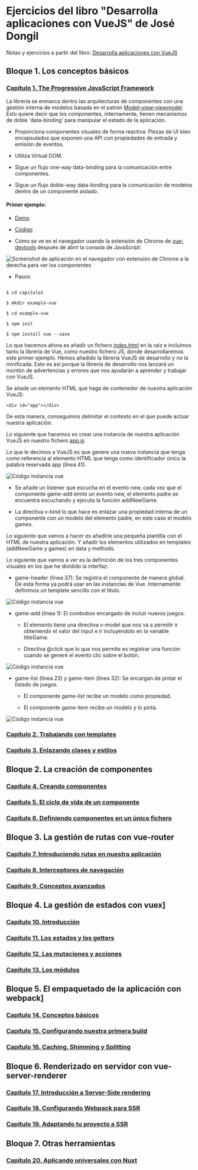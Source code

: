 # Ejercicios del libro "Desarrolla aplicaciones con VueJS" de José Dongil 

Notas y ejercicios a partir del libro: [Desarrolla aplicaciones con VueJS](https://jdonsan.gitbooks.io/desarrolla-aplicaciones-con-vuejs/content/)

## Bloque 1. Los conceptos básicos

### [Capítulo 1. The Progressive JavaScript Framework](https://jdonsan.gitbooks.io/desarrolla-aplicaciones-con-vuejs/content/introduccion.html)

La librería se enmarca dentro las arquitecturas de componentes con una gestión interna de modelos basada en el patrón [Model–view–viewmodel](https://en.wikipedia.org/wiki/Model%E2%80%93view%E2%80%93viewmodel). Esto quiere decir que los componentes, internamente, tienen mecanismos de doble 'data-binding' para manipular el estado de la aplicación.

- Proporciona componentes visuales de forma reactiva: Piezas de UI bien encapsulados que exponen una API con propiedades de entrada y emisión de eventos.

- Utiliza Virtual DOM.

- Sigue un flujo one-way data-binding para la comunicación entre componentes.

- Sigue un flujo doble-way data-binding para la comunicación de modelos dentro de un componente aislado.

#### Primer ejemplo: 

- [Demo](https://cristinafsanz.github.io/vuejs-primeros-pasos/libro-vue/capitulo1/example-vue)

- [Código](https://github.com/cristinafsanz/vuejs-primeros-pasos/tree/master/libro-vue/capitulo1/example-vue)

- Cómo se ve en el navegador usando la extensión de Chrome de [vue-devtools](https://github.com/vuejs/vue-devtools) después de abrir la consola de JavaScript:

![Screenshot de aplicación en el navegador con extensión de Chrome a la derecha para ver los componentes](imagenes/navegador-vuedev-tools.png?raw=true)

- Pasos:

```

$ cd capitulo1

$ mkdir example-vue

$ cd example-vue

$ npm init

$ npm install vue --save

```

Lo que hacemos ahora es añadir un fichero [index.html](capitulo1/example-vue/index.html) en la raíz e incluimos tanto la librería de Vue, como nuestro fichero JS, donde desarrollaremos este primer ejemplo. Hemos añadido la librería VueJS de desarrollo y no la minificada. Esto es así porque la librería de desarrollo nos lanzará un montón de advertencias y errores que nos ayudarán a aprender y trabajar con VueJS.

Se añade un elemento HTML que haga de contenedor de nuestra aplicación VueJS:

```
<div id="app"></div>
```

De esta manera, conseguimos delimitar el contexto en el que puede actuar nuestra aplicación.

Lo siguiente que hacemos es crear una instancia de nuestra aplicación VueJS en nuestro fichero [app.js](capitulo1/example-vue/app.js)

Lo que le decimos a VueJS es que genere una nueva instancia que tenga como referencia al elemento HTML que tenga como identificador único la palabra reservada app (línea 41).

![Código instancia vue](imagenes/new-vue.png?raw=true)

- Se añade un listener que escucha en el evento new, cada vez que el componente game-add emite un evento new, el elemento padre se encuentra escuchando y ejecuta la función addNewGame.

- La directiva v-bind lo que hace es enlazar una propiedad interna de un componente con un modelo del elemento padre, en este caso el modelo games.

Lo siguiente que vamos a hacer es añadirle una pequeña plantilla con el HTML de nuestra aplicación. Y añadir los elementos utilizados en templates (addNewGame y games) en data y methods.

Lo siguiente que vamos a ver es la definición de los tres componentes visuales en los que he dividido la interfaz:

- game-header (línea 37): Se registra el componente de manera global. De esta forma ya podrá usar en las instancias de Vue. Internamente definimos un template sencillo con el título.

![Código instancia vue](imagenes/game-header.png?raw=true)

- game-add (línea 1): El combobox encargado de incluir nuevos juegos.

    - El elemento tiene una directiva v-model que nos va a permitir ir obteniendo el valor del input e ir incluyéndolo en la variable titleGame.

    - Directiva @click que lo que nos permite es registrar una función cuando se genere el evento clic sobre el botón.

![Código instancia vue](imagenes/game-add.png?raw=true)

- game-list (línea 23) y game-item (línea 32): Se encargan de pintar el listado de juegos.

    - El componente game-list recibe un modelo como propiedad.

    - El componente game-item recibe un modelo y lo pinta.

![Código instancia vue](imagenes/game-list.png?raw=true)

### [Capítulo 2. Trabajando con templates](https://jdonsan.gitbooks.io/desarrolla-aplicaciones-con-vuejs/content/templates.html)

### [Capítulo 3. Enlazando clases y estilos](https://jdonsan.gitbooks.io/desarrolla-aplicaciones-con-vuejs/content/estilos.html)

## Bloque 2. La creación de componentes

### [Capítulo 4. Creando componentes](https://jdonsan.gitbooks.io/desarrolla-aplicaciones-con-vuejs/content/componentes.html)

### [Capítulo 5. El ciclo de vida de un componente](https://jdonsan.gitbooks.io/desarrolla-aplicaciones-con-vuejs/content/ciclo.html)

### [Capítulo 6. Definiendo componentes en un único fichero](https://jdonsan.gitbooks.io/desarrolla-aplicaciones-con-vuejs/content/fichero.html)

## Bloque 3. La gestión de rutas con vue-router

### [Capítulo 7. Introduciendo rutas en nuestra aplicación](https://jdonsan.gitbooks.io/desarrolla-aplicaciones-con-vuejs/content/rutas.html)

### [Capítulo 8. Interceptores de navegación](https://jdonsan.gitbooks.io/desarrolla-aplicaciones-con-vuejs/content/interceptores.html)

### [Capítulo 9. Conceptos avanzados](https://jdonsan.gitbooks.io/desarrolla-aplicaciones-con-vuejs/content/router-avanzado.html)

## Bloque 4. La gestión de estados con vuex]

### [Capítulo 10. Introducción](https://jdonsan.gitbooks.io/desarrolla-aplicaciones-con-vuejs/content/vuex.html)

### [Capítulo 11. Los estados y los getters](https://jdonsan.gitbooks.io/desarrolla-aplicaciones-con-vuejs/content/getters.html)

### [Capítulo 12. Las mutaciones y acciones](https://jdonsan.gitbooks.io/desarrolla-aplicaciones-con-vuejs/content/mutaciones.html)

### [Capítulo 13. Los módulos](https://jdonsan.gitbooks.io/desarrolla-aplicaciones-con-vuejs/content/m%C3%B3dulos.html)

## Bloque 5. El empaquetado de la aplicación con webpack]

### [Capítulo 14. Conceptos básicos](https://jdonsan.gitbooks.io/desarrolla-aplicaciones-con-vuejs/content/webpack-basico.html)

### [Capítulo 15. Configurando nuestra primera build](https://jdonsan.gitbooks.io/desarrolla-aplicaciones-con-vuejs/content/webpack-avanzado.html)

### [Capítulo 16. Caching, Shimming y Splitting](https://jdonsan.gitbooks.io/desarrolla-aplicaciones-con-vuejs/content/webpack-performance.html)

## Bloque 6. Renderizado en servidor con vue-server-renderer

### [Capítulo 17. Introducción a Server-Side rendering](https://jdonsan.gitbooks.io/desarrolla-aplicaciones-con-vuejs/content/ssr.html)

### [Capítulo 18. Configurando Webpack para SSR](https://jdonsan.gitbooks.io/desarrolla-aplicaciones-con-vuejs/content/ssr-webpack.html)

### [Capítulo 19. Adaptando tu proyecto a SSR](https://jdonsan.gitbooks.io/desarrolla-aplicaciones-con-vuejs/content/ssr-proyecto.html)

## Bloque 7. Otras herramientas

### [Capítulo 20. Aplicando universales con Nuxt](https://jdonsan.gitbooks.io/desarrolla-aplicaciones-con-vuejs/content/nuxt.html)

